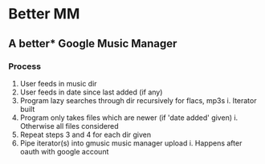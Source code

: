 # Better MM

## A better* Google Music Manager

### Process

1. User feeds in music dir
2. User feeds in date since last added (if any)
3. Program lazy searches through dir recursively for flacs, mp3s
    i. Iterator built
4. Program only takes files which are newer (if 'date added' given)
    i. Otherwise all files considered
5. Repeat steps 3 and 4 for each dir given
6. Pipe iterator(s) into gmusic music manager upload
    i. Happens after oauth with google account
